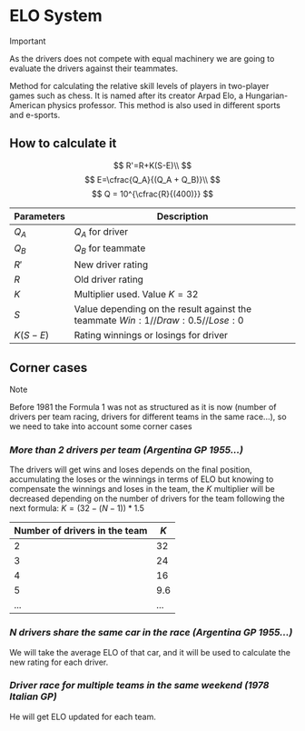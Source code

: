 # ELO System

> [!IMPORTANT]
> As the drivers does not compete with equal machinery we are going to evaluate the drivers against their teammates.

Method for calculating the relative skill levels of players in two-player games such as chess. It is named after its creator Arpad Elo, a Hungarian-American physics professor. This method is also used in different sports and e-sports.

## How to calculate it

$$
R'=R+K(S-E)\\
$$
$$
E=\cfrac{Q_A}{(Q_A + Q_B)}\\
$$
$$
Q = 10^{\cfrac{R}{(400)}}
$$

| Parameters  | Description                                                                            |
|-------------|----------------------------------------------------------------------------------------|
| $Q_A$       | $Q_A$ for driver                                                                       |
| $Q_B$       | $Q_B$ for teammate                                                                     |
| $R'$        | New driver rating                                                                      |
| $R$         | Old driver rating                                                                      |
| $K$         | Multiplier used. Value $K=32$                                                          |
| $S$         | Value depending on the result against the teammate ${Win: 1 // Draw: 0.5 // Lose: 0}$  |
| $K(S-E)$    | Rating winnings or losings for driver                                                  |


## Corner cases
> [!NOTE]
> Before 1981 the Formula 1 was not as structured as it is now (number of drivers per team racing, drivers for different teams in the same race...), so we need to take into account some corner cases

### _More than 2 drivers per team (Argentina GP 1955...)_

The drivers will get wins and loses depends on the final position, accumulating the loses or the winnings in terms of ELO but knowing to compensate the winnings and loses in the team, the $K$ multiplier will be decreased depending on the number of drivers for the team following the next formula: $K = (32 - (N - 1)) * 1.5$

| Number of drivers in the team | $K$ |
|-------------------------------|-----|
| 2                             | 32  |
| 3                             | 24  |
| 4                             | 16  |
| 5                             | 9.6 |
| ...                           | ... |



### _N drivers share the same car in the race (Argentina GP 1955...)_

We will take the average ELO of that car, and it will be used to calculate the new rating for each driver.

### _Driver race for multiple teams in the same weekend (1978 Italian GP)_

He will get ELO updated for each team.